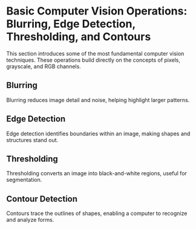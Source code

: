 # Basic Computer Vision Operations: Blurring, Edge Detection, Thresholding, and Contours

This section introduces some of the most fundamental computer vision techniques. These operations build directly on the concepts of pixels, grayscale, and RGB channels.

## Blurring
Blurring reduces image detail and noise, helping highlight larger patterns.

## Edge Detection
Edge detection identifies boundaries within an image, making shapes and structures stand out.

## Thresholding
Thresholding converts an image into black-and-white regions, useful for segmentation.

## Contour Detection
Contours trace the outlines of shapes, enabling a computer to recognize and analyze forms.
